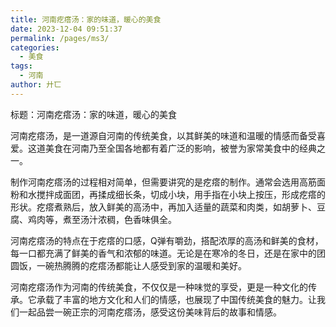 ```yaml
---
title: 河南疙瘩汤：家的味道，暖心的美食
date: 2023-12-04 09:51:37
permalink: /pages/ms3/
categories:
  - 美食
tags:
  - 河南
author: 廾匸
---
```


标题：河南疙瘩汤：家的味道，暖心的美食

河南疙瘩汤，是一道源自河南的传统美食，以其鲜美的味道和温暖的情感而备受喜爱。这道美食在河南乃至全国各地都有着广泛的影响，被誉为家常美食中的经典之一。

制作河南疙瘩汤的过程相对简单，但需要讲究的是疙瘩的制作。通常会选用高筋面粉和水搅拌成面团，再揉成细长条，切成小块，用手指在小块上按压，形成疙瘩的形状。疙瘩煮熟后，放入鲜美的高汤中，再加入适量的蔬菜和肉类，如胡萝卜、豆腐、鸡肉等，煮至汤汁浓稠，色香味俱全。

河南疙瘩汤的特点在于疙瘩的口感，Q弹有嚼劲，搭配浓厚的高汤和鲜美的食材，每一口都充满了鲜美的香气和浓郁的味道。无论是在寒冷的冬日，还是在家中的团圆饭，一碗热腾腾的疙瘩汤都能让人感受到家的温暖和美好。

河南疙瘩汤作为河南的传统美食，不仅仅是一种味觉的享受，更是一种文化的传承。它承载了丰富的地方文化和人们的情感，也展现了中国传统美食的魅力。让我们一起品尝一碗正宗的河南疙瘩汤，感受这份美味背后的故事和情感。